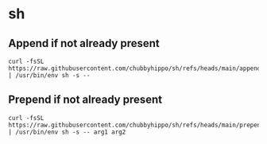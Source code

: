 # sh
## Append if not already present
```shell
curl -fsSL https://raw.githubusercontent.com/chubbyhippo/sh/refs/heads/main/append.sh | /usr/bin/env sh -s -- 
```
## Prepend if not already present
```shell
curl -fsSL https://raw.githubusercontent.com/chubbyhippo/sh/refs/heads/main/prepend.sh | /usr/bin/env sh -s -- arg1 arg2
```
